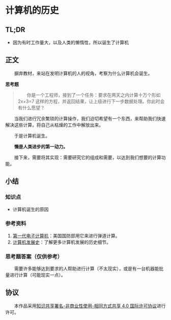 # 计算机的历史

## TL;DR

- 因为有时工作量大，以及人类的懒惰性，所以诞生了计算机

## 正文

　　摒弃教材，来站在发明计算机的人的视角，考察为什么计算机会诞生。

**思考题**

> 　　你是一个工程师，接到了一个任务：要求在两天之内计算十万个形如 2x+3=7 这样的方程，并返回结果，让上级进行下一步数据处理。你此时会有什么愿望？

　　当我们进行冗余繁琐的计算操作，我们迫切希望有一个东西，来帮助我们快速解决这些计算，将自己从枯燥的工作中解放出来。

　　于是计算机诞生。

　　**懒是人类进步的第一动力。**

　　接下来，需要将其实现：需要研究它的组成和需要，以达到我们想要的计算功能。

## 小结

### 知识点

- 计算机诞生的原因

### 参考资料

1. [第一代电子计算机](https://baike.baidu.com/item/%E7%AC%AC%E4%B8%80%E4%BB%A3%E7%94%B5%E5%AD%90%E8%AE%A1%E7%AE%97%E6%9C%BA/1430548)：美国国防部用它来进行弹道计算。
2. [计算机发展史](https://baike.baidu.com/item/%E8%AE%A1%E7%AE%97%E6%9C%BA%E5%8F%91%E5%B1%95%E5%8F%B2/1132428)：了解更多计算机发展的历史细节。

### 思考题答案（仅供参考）

　　需要许多能够达到要求的人帮助进行计算（不太现实），或是有一台机器能批量进行计算（可能现实一点）。

## 协议

　　本作品采用[知识共享署名-非商业性使用-相同方式共享 4.0 国际许可协议](https://creativecommons.org/licenses/by-nc-sa/4.0/deed.zh)进行许可。